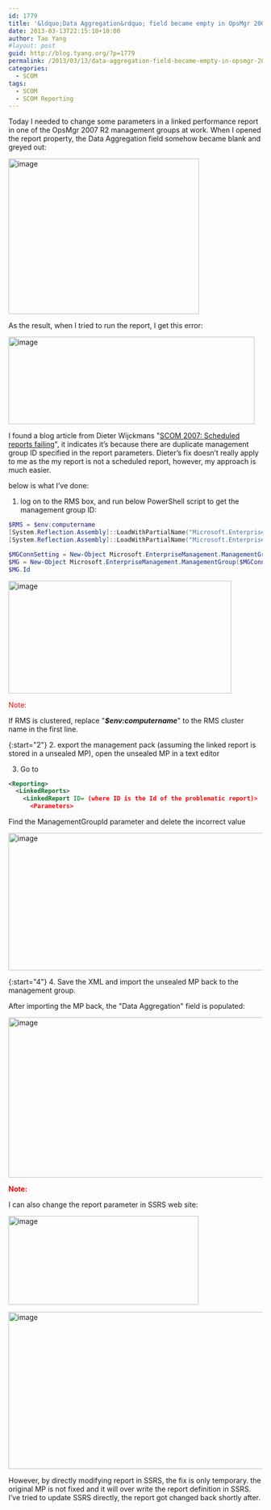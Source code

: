 ```yaml
---
id: 1779
title: '&ldquo;Data Aggregation&rdquo; field became empty in OpsMgr 2007 linked Performance Report'
date: 2013-03-13T22:15:10+10:00
author: Tao Yang
#layout: post
guid: http://blog.tyang.org/?p=1779
permalink: /2013/03/13/data-aggregation-field-became-empty-in-opsmgr-2007-linked-performance-report/
categories:
  - SCOM
tags:
  - SCOM
  - SCOM Reporting
---
```

Today I needed to change some parameters in a linked performance report in one of the OpsMgr 2007 R2 management groups at work. When I opened the report property, the Data Aggregation field somehow became blank and greyed out:

<a href="http://blog.tyang.org/wp-content/uploads/2013/03/image9.png"><img style="background-image: none; padding-left: 0px; padding-right: 0px; display: inline; padding-top: 0px; border: 0px;" title="image" alt="image" src="http://blog.tyang.org/wp-content/uploads/2013/03/image_thumb8.png" width="378" height="308" border="0" /></a>

As the result, when I tried to run the report, I get this error:

<a href="http://blog.tyang.org/wp-content/uploads/2013/03/image10.png"><img style="background-image: none; padding-left: 0px; padding-right: 0px; display: inline; padding-top: 0px; border: 0px;" title="image" alt="image" src="http://blog.tyang.org/wp-content/uploads/2013/03/image_thumb9.png" width="488" height="173" border="0" /></a>

I found a blog article from Dieter Wijckmans "<a href="http://scug.be/dieter/2011/05/16/scom-2007-scheduled-reports-failing/">SCOM 2007: Scheduled reports failing</a>", it indicates it’s because there are duplicate management group ID specified in the report parameters. Dieter’s fix doesn’t really apply to me as the my report is not a scheduled report, however, my approach is much easier.

below is what I’ve done:

1. log on to the RMS box, and run below PowerShell script to get the management group ID:

```powershell
$RMS = $env:computername
[System.Reflection.Assembly]::LoadWithPartialName("Microsoft.EnterpriseManagement.OperationsManager.Common") | Out-Null
[System.Reflection.Assembly]::LoadWithPartialName("Microsoft.EnterpriseManagement.OperationsManager") | Out-Null

$MGConnSetting = New-Object Microsoft.EnterpriseManagement.ManagementGroupConnectionSettings($RMS)
$MG = New-Object Microsoft.EnterpriseManagement.ManagementGroup($MGConnSetting)
$MG.Id
```

<a href="http://blog.tyang.org/wp-content/uploads/2013/03/image11.png"><img style="background-image: none; margin: 0px; padding-left: 0px; padding-right: 0px; display: inline; padding-top: 0px; border: 0px;" title="image" alt="image" src="http://blog.tyang.org/wp-content/uploads/2013/03/image_thumb10.png" width="442" height="223" border="0" /></a>

<span style="color: #ff0000;">Note:</span>

If RMS is clustered, replace "<em><strong>$env:computername</strong></em>" to the RMS cluster name in the first line.

{:start="2"}
2. export the management pack (assuming the linked report is stored in a unsealed MP), open the unsealed MP in a text editor

3. Go to

```xml
<Reporting>
  <LinkedReports>
    <LinkedReport ID= (where ID is the Id of the problematic report)>
      <Parameters>
```

Find the ManagementGroupId parameter and delete the incorrect value

<a href="http://blog.tyang.org/wp-content/uploads/2013/03/image12.png"><img style="background-image: none; padding-left: 0px; padding-right: 0px; display: inline; padding-top: 0px; border: 0px;" title="image" alt="image" src="http://blog.tyang.org/wp-content/uploads/2013/03/image_thumb11.png" width="578" height="272" border="0" /></a>

{:start="4"}
4. Save the XML and import the unsealed MP back to the management group.

After importing the MP back, the "Data Aggregation" field is populated:

<a href="http://blog.tyang.org/wp-content/uploads/2013/03/image13.png"><img style="background-image: none; padding-left: 0px; padding-right: 0px; display: inline; padding-top: 0px; border: 0px;" title="image" alt="image" src="http://blog.tyang.org/wp-content/uploads/2013/03/image_thumb12.png" width="518" height="317" border="0" /></a>

<strong><span style="color: #ff0000;">Note:</span></strong>

I can also change the report parameter in SSRS web site:

<a href="http://blog.tyang.org/wp-content/uploads/2013/03/image14.png"><img style="background-image: none; margin: 0px; padding-left: 0px; padding-right: 0px; display: inline; padding-top: 0px; border: 0px;" title="image" alt="image" src="http://blog.tyang.org/wp-content/uploads/2013/03/image_thumb13.png" width="377" height="176" border="0" /></a>

<a href="http://blog.tyang.org/wp-content/uploads/2013/03/image15.png"><img style="background-image: none; margin: 0px; padding-left: 0px; padding-right: 0px; display: inline; padding-top: 0px; border: 0px;" title="image" alt="image" src="http://blog.tyang.org/wp-content/uploads/2013/03/image_thumb14.png" width="580" height="311" border="0" /></a>

However, by directly modifying report in SSRS, the fix is only temporary. the original MP is not fixed and it will over write the report definition in SSRS. I’ve tried to update SSRS directly, the report got changed back shortly after.